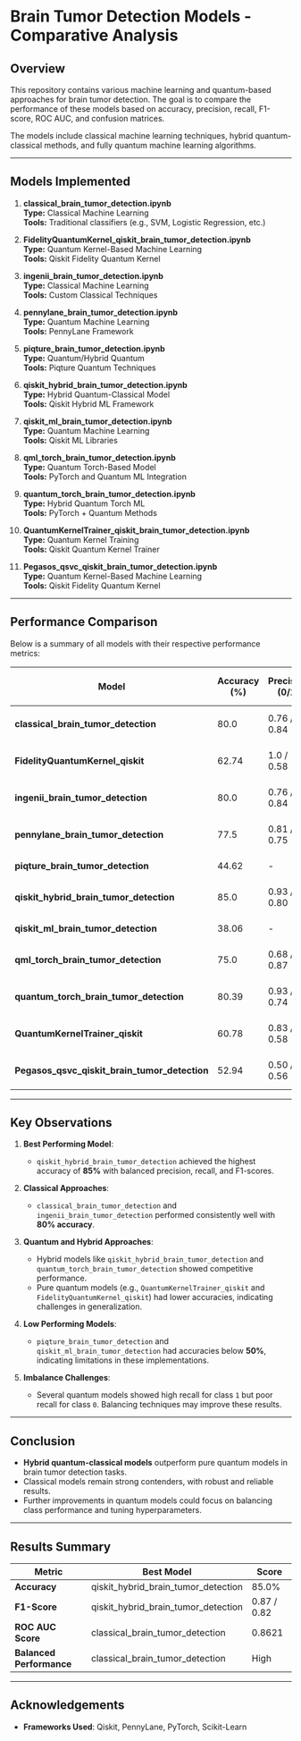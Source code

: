 # Brain Tumor Detection Models - Comparative Analysis

## Overview
This repository contains various machine learning and quantum-based approaches for brain tumor detection. The goal is to compare the performance of these models based on accuracy, precision, recall, F1-score, ROC AUC, and confusion matrices.

The models include classical machine learning techniques, hybrid quantum-classical methods, and fully quantum machine learning algorithms.

---

## Models Implemented

1. **classical_brain_tumor_detection.ipynb**  
   **Type:** Classical Machine Learning  
   **Tools:** Traditional classifiers (e.g., SVM, Logistic Regression, etc.)

2. **FidelityQuantumKernel_qiskit_brain_tumor_detection.ipynb**  
   **Type:** Quantum Kernel-Based Machine Learning  
   **Tools:** Qiskit Fidelity Quantum Kernel

3. **ingenii_brain_tumor_detection.ipynb**  
   **Type:** Classical Machine Learning  
   **Tools:** Custom Classical Techniques

4. **pennylane_brain_tumor_detection.ipynb**  
   **Type:** Quantum Machine Learning  
   **Tools:** PennyLane Framework

5. **piqture_brain_tumor_detection.ipynb**  
   **Type:** Quantum/Hybrid Quantum  
   **Tools:** Piqture Quantum Techniques

6. **qiskit_hybrid_brain_tumor_detection.ipynb**  
   **Type:** Hybrid Quantum-Classical Model  
   **Tools:** Qiskit Hybrid ML Framework

7. **qiskit_ml_brain_tumor_detection.ipynb**  
   **Type:** Quantum Machine Learning  
   **Tools:** Qiskit ML Libraries

8. **qml_torch_brain_tumor_detection.ipynb**  
   **Type:** Quantum Torch-Based Model  
   **Tools:** PyTorch and Quantum ML Integration

9. **quantum_torch_brain_tumor_detection.ipynb**  
   **Type:** Hybrid Quantum Torch ML  
   **Tools:** PyTorch + Quantum Methods

10. **QuantumKernelTrainer_qiskit_brain_tumor_detection.ipynb**  
    **Type:** Quantum Kernel Training  
    **Tools:** Qiskit Quantum Kernel Trainer

11. **Pegasos_qsvc_qiskit_brain_tumor_detection.ipynb**  
    **Type:** Quantum Kernel-Based Machine Learning  
    **Tools:** Qiskit Fidelity Quantum Kernel

---

## Performance Comparison

Below is a summary of all models with their respective performance metrics:

| Model                                         | Accuracy (%) | Precision (0/1) | Recall (0/1) | F1-Score (0/1) | ROC AUC Score | Notes                         |
|---------------------------------------------|-------------|----------------|--------------|----------------|---------------|--------------------------------|
| **classical_brain_tumor_detection**          | 80.0        | 0.76 / 0.84    | 0.84 / 0.76  | 0.80 / 0.80    | 0.8621        | Balanced, strong performance  |
| **FidelityQuantumKernel_qiskit**             | 62.74       | 1.0 / 0.58     | 0.21 / 1.0   | 0.34 / 0.73    | 0.6944        | High recall imbalance         |
| **ingenii_brain_tumor_detection**            | 80.0        | 0.76 / 0.84    | 0.84 / 0.76  | 0.80 / 0.80    | 0.8020        | Similar to classical          |
| **pennylane_brain_tumor_detection**          | 77.5        | 0.81 / 0.75    | 0.68 / 0.86  | 0.74 / 0.80    | 0.7707        | Balanced performance          |
| **piqture_brain_tumor_detection**            | 44.62       | -              | -            | -              | -             | Low accuracy                  |
| **qiskit_hybrid_brain_tumor_detection**      | 85.0        | 0.93 / 0.80    | 0.73 / 0.95  | 0.82 / 0.87    | 0.8446        | Best performance overall      |
| **qiskit_ml_brain_tumor_detection**          | 38.06       | -              | -            | -              | -             | Low accuracy                  |
| **qml_torch_brain_tumor_detection**          | 75.0        | 0.68 / 0.87    | 0.89 / 0.62  | 0.77 / 0.72    | 0.7568        | Good for class 0              |
| **quantum_torch_brain_tumor_detection**      | 80.39       | 0.93 / 0.74    | 0.63 / 0.96  | 0.75 / 0.83    | N/A           | High precision for class 0    |
| **QuantumKernelTrainer_qiskit**              | 60.78       | 0.83 / 0.58    | 0.21 / 0.96  | 0.33 / 0.72    | 0.6635        | Imbalanced recall             |
| **Pegasos_qsvc_qiskit_brain_tumor_detection**| 52.94       | 0.50 / 0.56    | 0.50 / 0.56  | 0.50 / 0.56    | 0.3812        | Moderate performance          |

---

## Key Observations

1. **Best Performing Model**:
   - `qiskit_hybrid_brain_tumor_detection` achieved the highest accuracy of **85%** with balanced precision, recall, and F1-scores.

2. **Classical Approaches**:
   - `classical_brain_tumor_detection` and `ingenii_brain_tumor_detection` performed consistently well with **80% accuracy**.

3. **Quantum and Hybrid Approaches**:
   - Hybrid models like `qiskit_hybrid_brain_tumor_detection` and `quantum_torch_brain_tumor_detection` showed competitive performance.
   - Pure quantum models (e.g., `QuantumKernelTrainer_qiskit` and `FidelityQuantumKernel_qiskit`) had lower accuracies, indicating challenges in generalization.

4. **Low Performing Models**:
   - `piqture_brain_tumor_detection` and `qiskit_ml_brain_tumor_detection` had accuracies below **50%**, indicating limitations in these implementations.

5. **Imbalance Challenges**:
   - Several quantum models showed high recall for class `1` but poor recall for class `0`. Balancing techniques may improve these results.

---

## Conclusion

- **Hybrid quantum-classical models** outperform pure quantum models in brain tumor detection tasks.
- Classical models remain strong contenders, with robust and reliable results.
- Further improvements in quantum models could focus on balancing class performance and tuning hyperparameters.

---

## Results Summary

| Metric                    | Best Model                           | Score     |
|---------------------------|-------------------------------------|-----------|
| **Accuracy**              | qiskit_hybrid_brain_tumor_detection | 85.0%     |
| **F1-Score**              | qiskit_hybrid_brain_tumor_detection | 0.87 / 0.82 |
| **ROC AUC Score**         | classical_brain_tumor_detection     | 0.8621    |
| **Balanced Performance**  | classical_brain_tumor_detection     | High      |

---

## Acknowledgements
- **Frameworks Used**: Qiskit, PennyLane, PyTorch, Scikit-Learn
